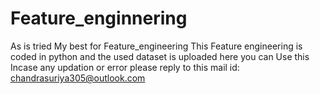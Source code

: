 # Feature_enginnering
  As is tried My best for Feature_engineering
  This Feature engineering is coded in python and the used dataset is uploaded here you can Use this
  Incase any updation or error please reply to this mail id: chandrasuriya305@outlook.com
